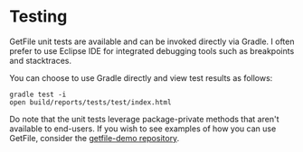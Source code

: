 # Testing
GetFile unit tests are available and can be invoked directly via Gradle.
I often prefer to use Eclipse IDE for integrated debugging tools such as
breakpoints and stacktraces.

You can choose to use Gradle directly and view test results as follows:
```
gradle test -i
open build/reports/tests/test/index.html
```

Do note that the unit tests leverage package-private methods that aren't available
to end-users. If you wish to see examples of how you can use GetFile, consider
the [getfile-demo repository](https://github.com/abhatthal/getfile-demo).
